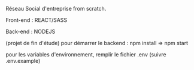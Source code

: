 Réseau Social d'entreprise from scratch.

Front-end : REACT/SASS

Back-end : NODEJS

(projet de fin d'étude) pour démarrer le backend : npm install => npm start

pour les variables d'environnement, remplir le fichier .env (suivre .env.example)


